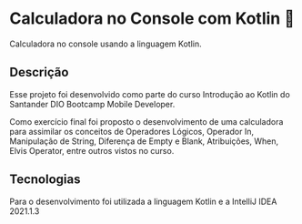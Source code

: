 # Calculadora no Console com Kotlin :abacus:
Calculadora no console usando a linguagem Kotlin.
## Descrição
Esse projeto foi desenvolvido como parte do curso Introdução ao Kotlin do Santander DIO Bootcamp Mobile Developer.

Como exercício final foi proposto o desenvolvimento de uma calculadora para assimilar os conceitos de Operadores Lógicos, Operador In, Manipulação de String, Diferença de Empty e Blank, Atribuições, When, Elvis Operator, entre outros vistos no curso.

## Tecnologias
Para o desenvolvimento foi utilizada a linguagem Kotlin e a IntelliJ IDEA 2021.1.3